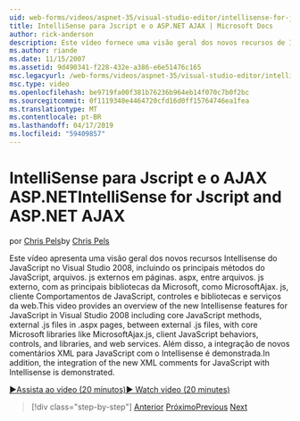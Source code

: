 ```yaml
---
uid: web-forms/videos/aspnet-35/visual-studio-editor/intellisense-for-jscript-and-aspnet-ajax
title: IntelliSense para Jscript e o ASP.NET AJAX | Microsoft Docs
author: rick-anderson
description: Este vídeo fornece uma visão geral dos novos recursos de Intellisense para JavaScript no Visual Studio 2008, incluindo os principais métodos do JavaScript,. js externo arquivos i...
ms.author: riande
ms.date: 11/15/2007
ms.assetid: 9d490341-f228-432e-a386-e6e51476c165
msc.legacyurl: /web-forms/videos/aspnet-35/visual-studio-editor/intellisense-for-jscript-and-aspnet-ajax
msc.type: video
ms.openlocfilehash: be9719fa00f381b76236b964eb14f070c7b0f2bc
ms.sourcegitcommit: 0f1119340e4464720cfd16d0ff15764746ea1fea
ms.translationtype: MT
ms.contentlocale: pt-BR
ms.lasthandoff: 04/17/2019
ms.locfileid: "59409857"
---
```

# <a name="intellisense-for-jscript-and-aspnet-ajax"></a><span data-ttu-id="f9c12-103">IntelliSense para Jscript e o AJAX ASP.NET</span><span class="sxs-lookup"><span data-stu-id="f9c12-103">IntelliSense for Jscript and ASP.NET AJAX</span></span>

<span data-ttu-id="f9c12-104">por [Chris Pels](https://twitter.com/chrispels)</span><span class="sxs-lookup"><span data-stu-id="f9c12-104">by [Chris Pels](https://twitter.com/chrispels)</span></span>

<span data-ttu-id="f9c12-105">Este vídeo apresenta uma visão geral dos novos recursos Intellisense do JavaScript no Visual Studio 2008, incluindo os principais métodos do JavaScript, arquivos. js externos em páginas. aspx, entre arquivos. js externo, com as principais bibliotecas da Microsoft, como MicrosoftAjax. js, cliente Comportamentos de JavaScript, controles e bibliotecas e serviços da web.</span><span class="sxs-lookup"><span data-stu-id="f9c12-105">This video provides an overview of the new Intellisense features for JavaScript in Visual Studio 2008 including core JavaScript methods, external .js files in .aspx pages, between external .js files, with core Microsoft libraries like MicrosoftAjax.js, client JavaScript behaviors, controls, and libraries, and web services.</span></span> <span data-ttu-id="f9c12-106">Além disso, a integração de novos comentários XML para JavaScript com o Intellisense é demonstrada.</span><span class="sxs-lookup"><span data-stu-id="f9c12-106">In addition, the integration of the new XML comments for JavaScript with Intellisense is demonstrated.</span></span>

[<span data-ttu-id="f9c12-107">&#9654;Assista ao vídeo (20 minutos)</span><span class="sxs-lookup"><span data-stu-id="f9c12-107">&#9654; Watch video (20 minutes)</span></span>](https://channel9.msdn.com/Blogs/ASP-NET-Site-Videos/intellisense-for-jscript-and-aspnet-ajax)

> [!div class="step-by-step"]
> <span data-ttu-id="f9c12-108">[Anterior](multi-targeting-support-in-visual-studio-2008.md)
> [Próximo](quick-tour-of-the-visual-studio-2008-integrated-development-environment.md)</span><span class="sxs-lookup"><span data-stu-id="f9c12-108">[Previous](multi-targeting-support-in-visual-studio-2008.md)
[Next](quick-tour-of-the-visual-studio-2008-integrated-development-environment.md)</span></span>
